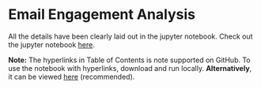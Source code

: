 # Email Engagement Analysis

All the details have been clearly laid out in the jupyter notebook. Check out the jupyter notebook [here](https://github.com/thisismayanktiwari/email_engagement_analysis/blob/main/Email%20Engagement%20Analysis.ipynb).

**Note:** The hyperlinks in Table of Contents is note supported on GitHub. To use the notebook with hyperlinks, download and run locally. **Alternatively**, it can be viewed [here](https://nbviewer.jupyter.org/github/thisismayanktiwari/email_engagement_analysis/blob/main/Email%20Engagement%20Analysis.ipynb) (recommended).
